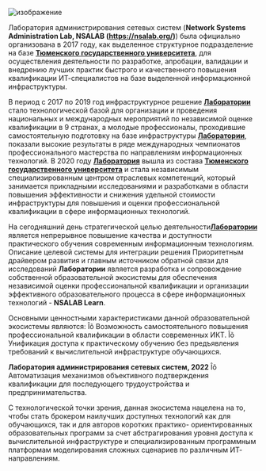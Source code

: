 ![изображение](https://user-images.githubusercontent.com/111519369/185442247-c385ded1-2b81-401d-ae9c-57d6b73e6ec4.png)      

Лаборатория администрирования сетевых систем (<b>Network
Systems Administration Lab, NSALAB (https://nsalab.org/)</b>) была официально
организована в 2017 году, как выделенное структурное
подразделение на базе <b><a href="https://www.utmn.ru/">Тюменского государственного
университета</a></b>, для осуществления деятельности по разработке,
апробации, валидации и внедрению лучших практик быстрого и
качественного повышения квалификации ИТ-специалистов на базе
выделенной информационной инфраструктуры.

В период с 2017 по 2019 год инфраструктурное решение
<b><a href="https://nsalab.org/">Лаборатории</a></b> стало технологической базой для организации и
проведения национальных и международных мероприятий по
независимой оценке квалификации в 9 странах, а молодые
профессионалы, проходившие самостоятельную подготовку на
базе инфраструктуры <b><a href="https://nsalab.org/">Лаборатории</a></b>, показали высокие результаты
в ряде международных чемпионатов профессионального
мастерства по направлениям информационных технологий.
В 2020 году <b><a href="https://nsalab.org/">Лаборатория</a></b> вышла из состава <b><a href="https://www.utmn.ru/">Тюменского государственного
университета</a></b> и стала независимым
специализированным центром отраслевых компетенций, который
занимается прикладными исследованиями и разработками
в области повышения эффективности и снижения удельной
стоимости инфраструктуры для повышения и оценки
профессиональной квалификации в сфере информационных
технологий.

На сегодняшний день стратегической целью деятельности<b><a href="https://nsalab.org/">Лаборатории</a></b> является непрерывное повышение качества и
доступности практического обучения современным информационным технологиям.
Описание целевой системы для интеграции решения
Приоритетным драйвером развития и главным источником
обратной связи для исследований <b>Лаборатории</b> является
разработка и сопровождение собственной образовательной
экосистемы для обеспечения независимой оценки
профессиональной квалификации и организации эффективного
образовательного процесса в сфере информационных технологий -
<b>NSALAB Learn</b>.

Основными ценностными характеристиками данной
образовательной экосистемы являются:
Îõ Возможность самостоятельного повышения профессиональной
квалификации в области современных ИКТ.
Îõ Унификация доступа к практическому обучению без
предъявления требований к вычислительной инфраструктуре
обучающихся.

<b>Лаборатория администрирования сетевых систем, 2022</b>
Îõ Автоматизация механизмов объективного подтверждения
квалификации для последующего трудоустройства и
предпринимательства.

С технологической точки зрения, данная экосистема нацелена
на то, чтобы стать брокером наилучших доступных технологий как
для обучающихся, так и для авторов коротких практико-
ориентированных образовательных программ за счет
абстрагирования уровня доступа к вычислительной
инфраструктуре и специализированным программным платформам
моделирования сложных сценариев по различным ИТ-
направлениям.
    

